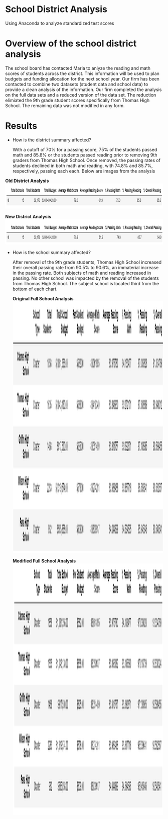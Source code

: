 # School District Analysis
Using Anaconda to analyze standardized test scores

# Overview of the school district analysis
The school board has contacted Maria to anlyze the reading and math scores of students across the district. This information will be used to plan budgets and funding allocation for the next school year. Our firm has been contacted to combine two datasets (student data and school data) to provide a clean analysis of the information. Our firm completed the analysis on the full data sets and a reduced version of the data set. The reduction elimiated the 9th grade student scores specifically from Thomas High School. The remaining data was not modified in any form. 

# Results
* How is the district summary affected?

  With a cutoff of 70% for a passing score, 75% of the students passed math and 85.8% or the students passed reading prior to removing 9th graders from Thomas High School. Once removed, the passing rates of students declined in both math and reading, with 74.8% and 85.7%, respectively, passing each each. Below are images from the analysis

**Old District Analysis**
<img src="https://github.com/jratliff1215/School_District_Analysis/blob/main/School_District_Analysis/Resources/Old%20District%20Summary%202.PNG" width="1300" height="80">


**New District Analysis**
<img src="https://github.com/jratliff1215/School_District_Analysis/blob/main/School_District_Analysis/Resources/New%20District%20Summary.PNG" width="1300" height="80">


* How is the school summary affected?

  After removal of the 9th grade students, Thomas High School increased their overall passing rate from 90.5% to 90.6%, an immaterial increase in the passing rate. Both subjects of math and reading increased in passing. No other school was impacted by the removal of the students from Thomas High School. The subject school is located third from the bottom of each chart.
  
  **Original Full School Analysis**
  <img src="https://github.com/jratliff1215/School_District_Analysis/blob/main/School_District_Analysis/Resources/Old%20School%20Summary.PNG" width="2000" height="800">
  
  **Modified Full School Analysis**
  <img src="https://github.com/jratliff1215/School_District_Analysis/blob/main/School_District_Analysis/Resources/New%20School%20Summary.PNG" width="2000" height="800">
  
 

